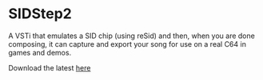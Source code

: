# SIDStep2
A VSTi that emulates a SID chip (using reSid) and then, when you are done composing, it can capture and export your song for use on a real C64 in games and demos.

Download the latest [here](https://github.com/deathybrs/SIDStep2/releases/tag/2022_06_20.21_56b)
